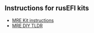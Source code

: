 ## Instructions for rusEFI kits

* [MRE Kit instructions](Hardware-microRusEFI-kit-instructions)
* [MRE DIY TLDR](microRusEFI-DIY-TLDR)


